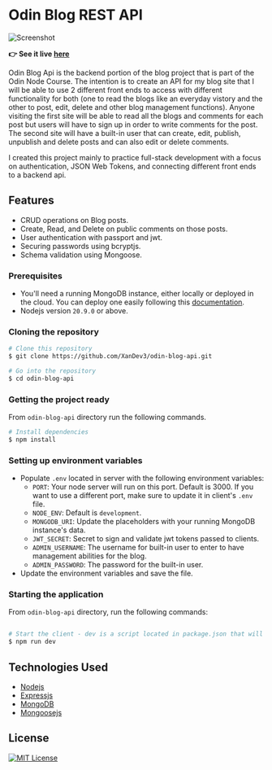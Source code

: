 # Odin Blog REST API

![Screenshot](./.jpg)



**:point_right: See it live [here]()**

Odin Blog Api is the backend portion of the blog project that is part of the Odin Node Course. The intention is to create an API for my blog site that I will be able to use 2 different front ends to access with different functionality for both (one to read the blogs like an everyday vistory and the other to post, edit, delete and other blog management functions). Anyone visiting the first site will be able to read all the blogs and comments for each post but users will have to sign up in order to write comments for the post. The second site will have a built-in user that can create, edit, publish, unpublish and delete posts and can also edit or delete comments.

I created this project mainly to practice full-stack development with a focus on authentication, JSON Web Tokens, and connecting different front ends to a backend api.

## Features

- CRUD operations on Blog posts.
- Create, Read, and Delete on public comments on those posts.
- User authentication with passport and jwt.
- Securing passwords using bcryptjs.
- Schema validation using Mongoose.


### Prerequisites

- You'll need a running MongoDB instance, either locally or deployed in the cloud. You can deploy one easily following this [documentation](https://www.mongodb.com/docs/atlas/getting-started/).
- Nodejs version `20.9.0` or above.

### Cloning the repository

```bash
# Clone this repository
$ git clone https://github.com/XanDev3/odin-blog-api.git

# Go into the repository
$ cd odin-blog-api
```

### Getting the project ready

From `odin-blog-api` directory run the following commands.

```bash
# Install dependencies
$ npm install
```


### Setting up environment variables

- Populate `.env` located in server with the following environment variables:
  - `PORT`: Your node server will run on this port. Default is 3000. If you want to use a different port, make sure to update it in client's `.env` file.
  - `NODE_ENV`: Default is `development`.
  - `MONGODB_URI`: Update the placeholders with your running MongoDB instance's data.
  - `JWT_SECRET`: Secret to sign and validate jwt tokens passed to clients.
  - `ADMIN_USERNAME`: The username for built-in user to enter to have management abilities for the blog.
  - `ADMIN_PASSWORD`: The password for the built-in user.
- Update the environment variables and save the file.

### Starting the application

From `odin-blog-api` directory, run the following commands:

```bash

# Start the client - dev is a script located in package.json that will use concurrently to run (in parallel) nodemon and tailwindcss
$ npm run dev
```

## Technologies Used

- [Nodejs](https://nodejs.org/)
- [Expressjs](https://expressjs.com/)
- [MongoDB](https://www.mongodb.com/)
- [Mongoosejs](https://mongoosejs.com/)

## License

<a href="https://github.com/xandev3/odin-members-only/blob/main/LICENSE">
    <img src="https://img.shields.io/badge/license-MIT-blue.svg?style=flat-square" alt="MIT License">
</a>
